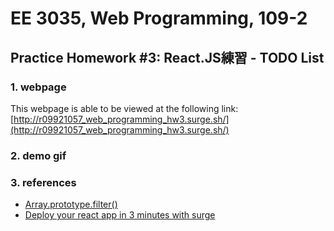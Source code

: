 # EE 3035, Web Programming, 109-2
## Practice Homework #3: React.JS練習 - TODO List
### 1. webpage 
This webpage is able to be viewed at the following link: [http://r09921057_web_programming_hw3.surge.sh/](http://r09921057_web_programming_hw3.surge.sh/)

### 2. demo gif
<!-- The following is the demo gif:\ -->
<!-- ![](./images/hw2_demo_ver2.gif) -->

### 3. references
* [Array.prototype.filter()](https://developer.mozilla.org/zh-TW/docs/Web/JavaScript/Reference/Global_Objects/Array/filter)
* [Deploy your react app in 3 minutes with surge](https://medium.com/@viniciusgularte/deploy-your-react-app-in-3-minutes-with-surge-11bebe96b871)